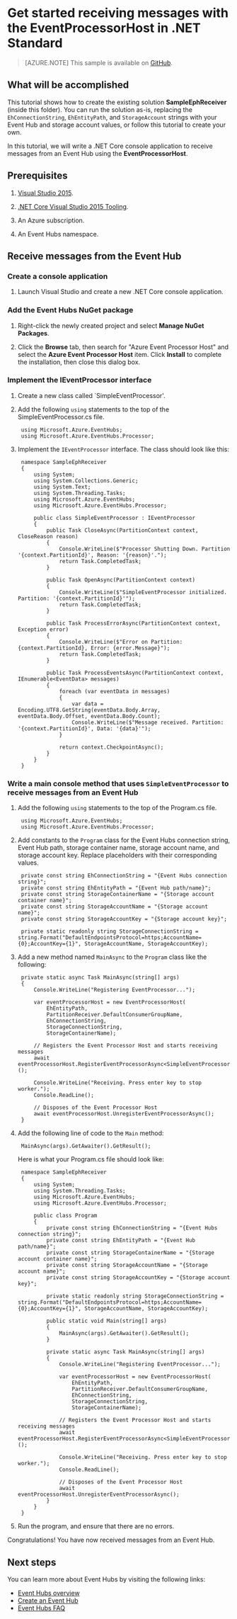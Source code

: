 <properties
    pageTitle="Receive events from Azure Event Hubs using .NET Standard | Azure"
    description="Get started receiving messages with the EventProcessorHost in .NET Standard"
    services="event-hubs"
    documentationcenter="na"
    author="jtaubensee"
    manager="timlt"
    editor="" />
<tags
    ms.assetid=""
    ms.service="event-hubs"
    ms.devlang="na"
    ms.topic="article"
    ms.tgt_pltfrm="na"
    ms.workload="na"
    ms.date="01/30/2017"
    wacn.date=""
    ms.author="jotaub" />

# Get started receiving messages with the EventProcessorHost in .NET Standard

> [AZURE.NOTE]
> This sample is available on [GitHub](https://github.com/Azure/azure-event-hubs-dotnet/tree/master/samples/SampleEphReceiver).

## What will be accomplished

This tutorial shows how to create the existing solution **SampleEphReceiver** (inside this folder). You can run the solution as-is, replacing the `EhConnectionString`, `EhEntityPath`, and `StorageAccount` strings with your Event Hub and storage account values, or follow this tutorial to create your own.

In this tutorial, we will write a .NET Core console application to receive messages from an Event Hub using the **EventProcessorHost**.

## Prerequisites

1. [Visual Studio 2015](http://www.visualstudio.com).

2. [.NET Core Visual Studio 2015 Tooling](http://www.microsoft.com/net/core).

3. An Azure subscription.

4. An Event Hubs namespace.
    
## Receive messages from the Event Hub

### Create a console application

1. Launch Visual Studio and create a new .NET Core console application.

### Add the Event Hubs NuGet package

1. Right-click the newly created project and select **Manage NuGet Packages**.

2. Click the **Browse** tab, then search for "Azure Event Processor Host" and select the **Azure Event Processor Host** item. Click **Install** to complete the installation, then close this dialog box.

### Implement the IEventProcessor interface

1. Create a new class called `SimpleEventProcessor'.

2. Add the following `using` statements to the top of the SimpleEventProcessor.cs file.

        using Microsoft.Azure.EventHubs;
        using Microsoft.Azure.EventHubs.Processor;

3. Implement the `IEventProcessor` interface. The class should look like this:

        namespace SampleEphReceiver
        {
            using System;
            using System.Collections.Generic;
            using System.Text;
            using System.Threading.Tasks;
            using Microsoft.Azure.EventHubs;
            using Microsoft.Azure.EventHubs.Processor;
    
            public class SimpleEventProcessor : IEventProcessor
            {
                public Task CloseAsync(PartitionContext context, CloseReason reason)
                {
                    Console.WriteLine($"Processor Shutting Down. Partition '{context.PartitionId}', Reason: '{reason}'.");
                    return Task.CompletedTask;
                }
    
                public Task OpenAsync(PartitionContext context)
                {
                    Console.WriteLine($"SimpleEventProcessor initialized. Partition: '{context.PartitionId}'");
                    return Task.CompletedTask;
                }
    
                public Task ProcessErrorAsync(PartitionContext context, Exception error)
                {
                    Console.WriteLine($"Error on Partition: {context.PartitionId}, Error: {error.Message}");
                    return Task.CompletedTask;
                }
    
                public Task ProcessEventsAsync(PartitionContext context, IEnumerable<EventData> messages)
                {
                    foreach (var eventData in messages)
                    {
                        var data = Encoding.UTF8.GetString(eventData.Body.Array, eventData.Body.Offset, eventData.Body.Count);
                        Console.WriteLine($"Message received. Partition: '{context.PartitionId}', Data: '{data}'");
                    }
    
                    return context.CheckpointAsync();
                }
            }
        }

### Write a main console method that uses `SimpleEventProcessor` to receive messages from an Event Hub

1. Add the following `using` statements to the top of the Program.cs file.

        using Microsoft.Azure.EventHubs;
        using Microsoft.Azure.EventHubs.Processor;

2. Add constants to the `Program` class for the Event Hubs connection string, Event Hub path, storage container name, storage account name, and storage account key. Replace placeholders with their corresponding values.

        private const string EhConnectionString = "{Event Hubs connection string}";
        private const string EhEntityPath = "{Event Hub path/name}";
        private const string StorageContainerName = "{Storage account container name}";
        private const string StorageAccountName = "{Storage account name}";
        private const string StorageAccountKey = "{Storage account key}";

        private static readonly string StorageConnectionString = string.Format("DefaultEndpointsProtocol=https;AccountName={0};AccountKey={1}", StorageAccountName, StorageAccountKey);

3. Add a new method named `MainAsync` to the `Program` class like the following:

        private static async Task MainAsync(string[] args)
        {
            Console.WriteLine("Registering EventProcessor...");

            var eventProcessorHost = new EventProcessorHost(
                EhEntityPath,
                PartitionReceiver.DefaultConsumerGroupName,
                EhConnectionString,
                StorageConnectionString,
                StorageContainerName);

            // Registers the Event Processor Host and starts receiving messages
            await eventProcessorHost.RegisterEventProcessorAsync<SimpleEventProcessor>();

            Console.WriteLine("Receiving. Press enter key to stop worker.");
            Console.ReadLine();

            // Disposes of the Event Processor Host
            await eventProcessorHost.UnregisterEventProcessorAsync();
        }

3. Add the following line of code to the `Main` method:

        MainAsync(args).GetAwaiter().GetResult();

	Here is what your Program.cs file should look like:

        namespace SampleEphReceiver
        {
            using System;
            using System.Threading.Tasks;
            using Microsoft.Azure.EventHubs;
            using Microsoft.Azure.EventHubs.Processor;
    
            public class Program
            {
                private const string EhConnectionString = "{Event Hubs connection string}";
                private const string EhEntityPath = "{Event Hub path/name}";
                private const string StorageContainerName = "{Storage account container name}";
                private const string StorageAccountName = "{Storage account name}";
                private const string StorageAccountKey = "{Storage account key}";
    
                private static readonly string StorageConnectionString = string.Format("DefaultEndpointsProtocol=https;AccountName={0};AccountKey={1}", StorageAccountName, StorageAccountKey);
    
                public static void Main(string[] args)
                {
                    MainAsync(args).GetAwaiter().GetResult();
                }
    
                private static async Task MainAsync(string[] args)
                {
                    Console.WriteLine("Registering EventProcessor...");
    
                    var eventProcessorHost = new EventProcessorHost(
                        EhEntityPath,
                        PartitionReceiver.DefaultConsumerGroupName,
                        EhConnectionString,
                        StorageConnectionString,
                        StorageContainerName);
    
                    // Registers the Event Processor Host and starts receiving messages
                    await eventProcessorHost.RegisterEventProcessorAsync<SimpleEventProcessor>();
    
                    Console.WriteLine("Receiving. Press enter key to stop worker.");
                    Console.ReadLine();
    
                    // Disposes of the Event Processor Host
                    await eventProcessorHost.UnregisterEventProcessorAsync();
                }
            }
        }

4. Run the program, and ensure that there are no errors.
  
Congratulations! You have now received messages from an Event Hub.

## Next steps
You can learn more about Event Hubs by visiting the following links:

* [Event Hubs overview](/documentation/articles/event-hubs-what-is-event-hubs/)
* [Create an Event Hub](/documentation/articles/event-hubs-create/)
* [Event Hubs FAQ](/documentation/articles/event-hubs-faq/)